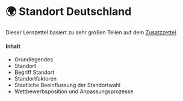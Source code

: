 # 🌍 Standort Deutschland

Dieser Lernzettel basiert zu sehr großen Teilen auf dem [Zusatzzettel](ZUSATZ.md).

#### Inhalt

- Grundlegendes
- Standort
- Begriff Standort
- Standortfaktoren
- Staatliche Beeinflussung der Standortwahl
- Wettbewerbsposition und Anpassungsprozesse

